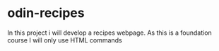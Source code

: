 # odin-recipes
In this project i will develop a recipes webpage.
As this is a foundation course I will only use HTML commands
